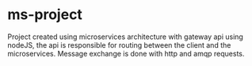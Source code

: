 # ms-project
Project created using microservices architecture with gateway api using nodeJS, the api is responsible for routing between the client and the microservices. Message exchange is done with http and amqp requests.
